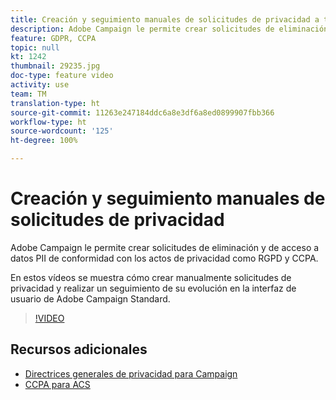 ```yaml
---
title: Creación y seguimiento manuales de solicitudes de privacidad a través de la interfaz de usuario de Adobe Campaign
description: Adobe Campaign le permite crear solicitudes de eliminación y de acceso a datos PII de conformidad con los actos de privacidad como RGPD y CCPA. En estos vídeos se muestra cómo crear manualmente solicitudes de privacidad y realizar un seguimiento de su evolución en la interfaz de usuario de Adobe Campaign Standard.
feature: GDPR, CCPA
topic: null
kt: 1242
thumbnail: 29235.jpg
doc-type: feature video
activity: use
team: TM
translation-type: ht
source-git-commit: 11263e247184ddc6a8e3df6a8ed0899907fbb366
workflow-type: ht
source-wordcount: '125'
ht-degree: 100%

---
```



# Creación y seguimiento manuales de solicitudes de privacidad

Adobe Campaign le permite crear solicitudes de eliminación y de acceso a datos PII de conformidad con los actos de privacidad como RGPD y CCPA.

En estos vídeos se muestra cómo crear manualmente solicitudes de privacidad y realizar un seguimiento de su evolución en la interfaz de usuario de Adobe Campaign Standard.

>[!VIDEO](https://video.tv.adobe.com/v/29235?quality=12&captions=spa)

## Recursos adicionales

* [Directrices generales de privacidad para Campaign](https://helpx.adobe.com/es/campaign/kb/campaign-privacy-overview.html)
* [CCPA para ACS](https://helpx.adobe.com/es/campaign/kb/acs-privacy.html#ccpa)
